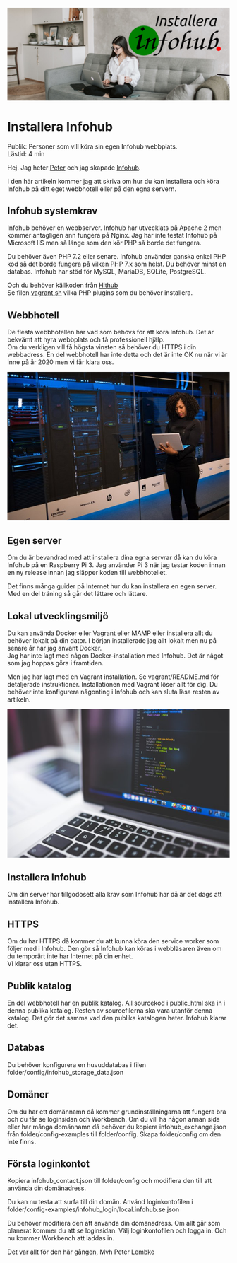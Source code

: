 ![Installera Infohub](../generic-image/pexels-vlada-karpovich-4050295-sv.jpg)

# Installera Infohub
Publik: Personer som vill köra sin egen Infohub webbplats.  
Lästid: 4 min

Hej. Jag heter [Peter](https://www.linkedin.com/in/peter-lembke-4b607293/) och jag skapade [Infohub](https://infohub.se/).
  
I den här artikeln kommer jag att skriva om hur du kan installera och köra Infohub på ditt eget webbhotell eller på den egna servern.

## Infohub systemkrav
Infohub behöver en webbserver. Infohub har utvecklats på Apache 2 men kommer antagligen ann fungera på Nginx. Jag har inte testat Infohub på Microsoft IIS men så länge som den kör PHP så borde det fungera.

Du behöver även PHP 7.2 eller senare. Infohub använder ganska enkel PHP kod så det borde fungera på vilken PHP 7.x som helst.
Du behöver minst en databas. Infohub har stöd för MySQL, MariaDB, SQLite, PostgreSQL.

Och du behöver källkoden från [Hithub](https://github.com/peterlembke/infohub)  
Se filen [vagrant.sh](https://github.com/peterlembke/infohub/blob/master/vagrant/vagrant.sh) vilka PHP plugins som du behöver installera.

## Webbhotell
De flesta webbhotellen har vad som behövs för att köra Infohub. Det är bekvämt att hyra webbplats och få professionell hjälp.  
Om du verkligen vill få högsta vinsten så behöver du HTTPS i din webbadress. En del webbhotell har inte detta och det är inte OK nu när vi är inne på år 2020 men vi får klara oss.

![web hotel](../generic-image/woman-standing-while-carrying-laptop-1181354.jpg)

## Egen server
Om du är bevandrad med att installera dina egna servrar då kan du köra Infohub på en Raspberry Pi 3. Jag använder Pi 3 när jag testar koden innan en ny release innan jag släpper koden till webbhotellet.

Det finns många guider på Internet hur du kan installera en egen server. Med en del träning så går det lättare och lättare.

## Lokal utvecklingsmiljö
Du kan använda Docker eller Vagrant eller MAMP eller installera allt du behöver lokalt på din dator. I början installerade jag allt lokalt men nu på senare år har jag använt Docker.  
Jag har inte lagt med någon Docker-installation med Infohub. Det är något som jag hoppas göra i framtiden.

Men jag har lagt med en Vagrant installation. Se vagrant/README.md för detaljerade instruktioner.
Installationen med Vagrant löser allt för dig. Du behöver inte konfigurera någonting i Infohub och kan sluta läsa resten av artikeln.

![Local development](../generic-image/gray-laptop-computer-showing-html-codes-in-shallow-focus-160107.jpg)

## Installera Infohub
Om din server har tillgodosett alla krav som Infohub har då är det dags att installera Infohub.

## HTTPS
Om du har HTTPS då kommer du att kunna köra den service worker som följer med i Infohub. Den gör så Infohub kan köras i webbläsaren även om du temporärt inte har Internet på din enhet.  
Vi klarar oss utan HTTPS.

## Publik katalog
En del webbhotell har en publik katalog. All sourcekod i public_html ska in i denna publika katalog. Resten av sourcefilerna ska vara utanför denna katalog. Det gör det samma vad den publika katalogen heter. Infohub klarar det.

## Databas
Du behöver konfigurera en huvuddatabas i filen folder/config/infohub_storage_data.json

## Domäner
Om du har ett domännamn då kommer grundinställningarna att fungera bra och du får se loginsidan och Workbench. Om du vill ha någon annan sida eller har många domännamn då behöver du kopiera infohub_exchange.json från folder/config-examples till folder/config. Skapa folder/config om den inte finns.

## Första loginkontot
Kopiera infohub_contact.json till folder/config och modifiera den till att använda din domänadress.

Du kan nu testa att surfa till din domän.
Använd loginkontofilen i folder/config-examples/infohub_login/local.infohub.se.json

Du behöver modifiera den att använda din domänadress.
Om allt går som planerat kommer du att se loginsidan. Välj loginkontofilen och logga in. Och nu kommer Workbench att laddas in.


Det var allt för den här gången,
Mvh Peter Lembke

